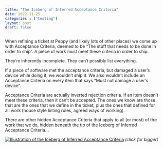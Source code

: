 ```yaml
---
title: "The Iceberg of Inferred Acceptance Criteria"
date: 2022-11-25
categories : ["testing"]
layout: post
draft: false
---
```


When refining a ticket at Peppy (and likely lots of other places) we come up with Acceptance Criteria, deemed to be “The stuff that needs to be done in order to ship”. A piece of work must meet these criteria in order to ship.

They’re inherently incomplete. They can’t possibly list everything.

If a piece of software met the acceptance criteria, but damaged a user’s device while doing it, we wouldn’t ship it. We also wouldn’t include an Acceptance Criteria on every item that says “Must not damage a user's device”.

Acceptance Criteria are actually inverted rejection criteria. If an item doesn’t meet these criteria, then it can’t be accepted. The ones we know are those that are the ones that we define in the ticket, plus the ones that defined for all work (house style linting rules, agreed ways of working).

There are other hidden Acceptance Criteria that apply to all (or most) of the work that we do, hidden beneath the tip of the Iceberg of Inferred Acceptance Criteria…

[![Illustration of the Iceberg of Inferred Acceptance Criteria](/img/iceberg.png)](/img/iceberg.png)
*(click for bigger)*
